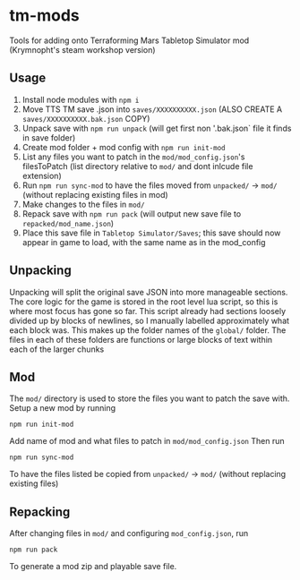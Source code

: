 # tm-mods
Tools for adding onto Terraforming Mars Tabletop Simulator mod (Krymnopht's steam workshop version)

## Usage
1. Install node modules with `npm i`
2. Move TTS TM save .json into `saves/XXXXXXXXXX.json` (ALSO CREATE A `saves/XXXXXXXXXX.bak.json` COPY)
3. Unpack save with `npm run unpack` (will get first non '.bak.json` file it finds in save folder)
4. Create mod folder + mod config with `npm run init-mod`
5. List any files you want to patch in the `mod/mod_config.json`'s filesToPatch (list directory relative to `mod/` and dont inlcude file extension)
6. Run `npm run sync-mod` to have the files moved from `unpacked/` -> `mod/` (without replacing existing files in mod)
7. Make changes to the files in `mod/`
8. Repack save with `npm run pack` (will output new save file to `repacked/mod_name.json`)
9. Place this save file in `Tabletop Simulator/Saves`; this save should now appear in game to load, with the same name as in the mod_config

## Unpacking

Unpacking will split the original save JSON into more manageable sections. The core logic for the game is stored
in the root level lua script, so this is where most focus has gone so far. This script already had sections loosely divided
up by blocks of newlines, so I manually labelled approximately what each block was. This makes up the folder names of the 
`global/` folder.
The files in each of these folders are functions or large blocks of text within each of the larger chunks

## Mod

The `mod/` directory is used to store the files you want to patch the save with.
Setup a new mod by running
```
npm run init-mod
```
Add name of mod and what files to patch in `mod/mod_config.json`
Then run
```
npm run sync-mod
```
To have the files listed be copied from `unpacked/` -> `mod/` (without replacing existing files)

## Repacking

After changing files in `mod/` and configuring `mod_config.json`, run
```
npm run pack
```
To generate a mod zip and playable save file.
